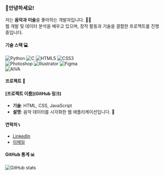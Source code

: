 ### 👋안녕하세요! 
저는 **음악과 미술**을 좋아하는 개발자입니다. 🎨🎶   
웹 개발 및 데이터 분석을 배우고 있으며, 창작 활동과 기술을 결합한 프로젝트를 진행 중입니다.

#### 기술 스택 💻
![Python](https://img.shields.io/badge/-Python-3776AB?style=flat&logo=python&logoColor=white) ![C](https://img.shields.io/badge/-C-00599C?style=flat&logo=c&logoColor=white) ![HTML5](https://img.shields.io/badge/-HTML5-E34F26?style=flat&logo=html5&logoColor=white) ![CSS3](https://img.shields.io/badge/-CSS3-1572B6?style=flat&logo=css3&logoColor=white)   
![Photoshop](https://img.shields.io/badge/-Photoshop-31A8FF?style=flat&logo=adobephotoshop&logoColor=white) ![Illustrator](https://img.shields.io/badge/-Illustrator-FF9A00?style=flat&logo=adobeillustrator&logoColor=white) ![Figma](https://img.shields.io/badge/-Figma-000000?style=flat&logo=figma&logoColor=white)   
![AIVA](https://img.shields.io/badge/-AIVA-00BFFF?style=flat&logo=google&logoColor=white)


#### 프로젝트 🔧  
#### [프로젝트 이름](GitHub 링크)
- **기술**: HTML, CSS, JavaScript
- **설명**: 음악 데이터를 시각화한 웹 애플리케이션입니다. 🎵

#### 연락처 📞
- [LinkedIn](https://linkedin.com/in/yourname)
- [이메일](mailto:your.email@example.com)

#### GitHub 통계 📊
![GitHub stats](https://github-readme-stats.vercel.app/api?username=your-username&show_icons=true&hide=prs&count_private=true&theme=radical)

















<!--
**haapie4576/haapie4576** is a ✨ _special_ ✨ repository because its `README.md` (this file) appears on your GitHub profile.

Here are some ideas to get you started:

- 🔭 I’m currently working on ...
- 🌱 I’m currently learning ...
- 👯 I’m looking to collaborate on ...
- 🤔 I’m looking for help with ...
- 💬 Ask me about ...
- 📫 How to reach me: ...
- 😄 Pronouns: ...
- ⚡ Fun fact: ...
-->
